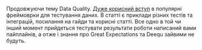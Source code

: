 Продовжуючи тему Data Quality. [Дуже корисний вступ](https://servian.dev/data-quality-and-testing-frameworks-316c09436ab2) в популярні фреймоврки для тестування даних. В статті є приклади різних тестів та інтеграцій, посилання на гайди та корисні статті. Все одно в той чи інший момент прийдеться тестувати результати роботи написаний вами пайплайнів, а отже і знання про Great Expectations та Deequ зайвими не будуть.